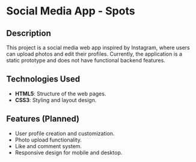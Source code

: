 # Social Media App - Spots

## Description

This project is a social media web app inspired by Instagram, where users can upload photos and edit their profiles. Currently, the application is a static prototype and does not have functional backend features.

## Technologies Used

- **HTML5**: Structure of the web pages.
- **CSS3**: Styling and layout design.

## Features (Planned)

- User profile creation and customization.
- Photo upload functionality.
- Like and comment system.
- Responsive design for mobile and desktop.
